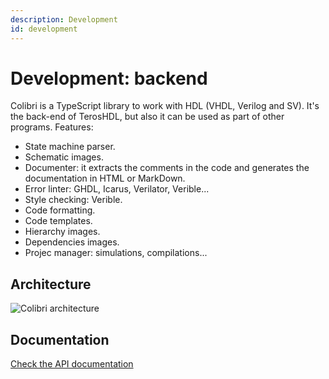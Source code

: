 ```yaml
---
description: Development
id: development
---
```


# Development: backend

Colibri is a TypeScript library to work with HDL (VHDL, Verilog and SV). It's the back-end of TerosHDL, but also it can be used as part of other programs. Features:

- State machine parser.
- Schematic images.
- Documenter: it extracts the comments in the code and generates the documentation in HTML or MarkDown.
- Error linter: GHDL, Icarus, Verilator, Verible...
- Style checking: Verible.
- Code formatting.
- Code templates.
- Hierarchy images.
- Dependencies images.
- Projec manager: simulations, compilations...

 ## Architecture

<p align="center">

![Colibri architecture](/img/colibri.png) 
</p>

 ## Documentation

[Check the API documentation](https://terostechnology.github.io/colibri/api-doc/index.html)